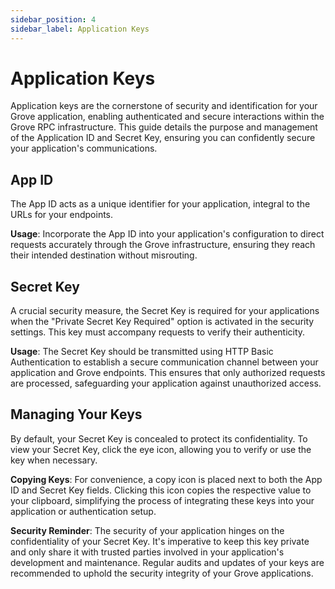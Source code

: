 ```yaml
---
sidebar_position: 4
sidebar_label: Application Keys
---
```


# Application Keys

Application keys are the cornerstone of security and identification for your Grove application, enabling authenticated and secure interactions within the Grove RPC infrastructure. This guide details the purpose and management of the Application ID and Secret Key, ensuring you can confidently secure your application's communications.

## App ID

The App ID acts as a unique identifier for your application, integral to the URLs for your endpoints.

**Usage**: Incorporate the App ID into your application's configuration to direct requests accurately through the Grove infrastructure, ensuring they reach their intended destination without misrouting.

## Secret Key

A crucial security measure, the Secret Key is required for your applications when the "Private Secret Key Required" option is activated in the security settings. This key must accompany requests to verify their authenticity.

**Usage**: The Secret Key should be transmitted using HTTP Basic Authentication to establish a secure communication channel between your application and Grove endpoints. This ensures that only authorized requests are processed, safeguarding your application against unauthorized access.

## Managing Your Keys 

By default, your Secret Key is concealed to protect its confidentiality. To view your Secret Key, click the eye icon, allowing you to verify or use the key when necessary.

**Copying Keys**: For convenience, a copy icon is placed next to both the App ID and Secret Key fields. Clicking this icon copies the respective value to your clipboard, simplifying the process of integrating these keys into your application or authentication setup.

**Security Reminder**: The security of your application hinges on the confidentiality of your Secret Key. It's imperative to keep this key private and only share it with trusted parties involved in your application's development and maintenance. Regular audits and updates of your keys are recommended to uphold the security integrity of your Grove applications.
